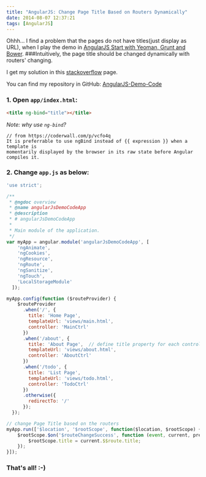 ```yaml
---
title: "AngularJS: Change Page Title Based on Routers Dynamically"
date: 2014-08-07 12:37:21
tags: [AngularJS]
---
```

Ohhh... I find a problem that the pages do not have titles(just display as URL), when I play the demo in [AngularJS Start with Yeoman, Grunt and Bower](http://sbzhouhao.net/2014/08/06/AngularJS-Start-with-Yeoman-Grunt-and-Bower/).
###Intuitively, the page title should be changed dynamically with routers' changing.

<!-- more -->

I get my solution in this [stackoverflow](http://stackoverflow.com/questions/12506329/how-to-dynamically-change-header-based-on-angularjs-partial-view) page.

You can find my repository in GitHub: [AngularJS-Demo-Code](https://github.com/webiseverything/AngularJS-Demo-Code/tree/canChangeTitle/app)

### 1. Open `app/index.html`:
```html
<title ng-bind="title"></title>
```
*Note: why use `ng-bind`?*
```
// from https://coderwall.com/p/vcfo4q
It is preferrable to use ngBind instead of {{ expression }} when a template is
momentarily displayed by the browser in its raw state before Angular compiles it.
```

### 2. Change `app.js` as below:
```javascript
'use strict';

/**
 * @ngdoc overview
 * @name angularJsDemoCodeApp
 * @description
 * # angularJsDemoCodeApp
 *
 * Main module of the application.
 */
var myApp = angular.module('angularJsDemoCodeApp', [
    'ngAnimate',
    'ngCookies',
    'ngResource',
    'ngRoute',
    'ngSanitize',
    'ngTouch',
    'LocalStorageModule'
  ]);

myApp.config(function ($routeProvider) {
    $routeProvider
      .when('/', {
        title: 'Home Page',
        templateUrl: 'views/main.html',
        controller: 'MainCtrl'
      })
      .when('/about', {
        title: 'About Page',  // define title property for each controller
        templateUrl: 'views/about.html',
        controller: 'AboutCtrl'
      })
      .when('/todo', {
        title: 'List Page',
        templateUrl: 'views/todo.html',
        controller: 'TodoCtrl'
      })
      .otherwise({
        redirectTo: '/'
      });
  });

// change Page Title based on the routers
myApp.run(['$location', '$rootScope', function($location, $rootScope) {
    $rootScope.$on('$routeChangeSuccess', function (event, current, previous) {
        $rootScope.title = current.$$route.title;
    });
}]);
```

### That's all! :-)
